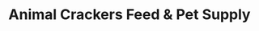 ---
title: "Animal Crackers Feed & Pet Supply"
url: /cosby/animal-crackers-feed-und-pet-supply/
shop: Tierfutter
---